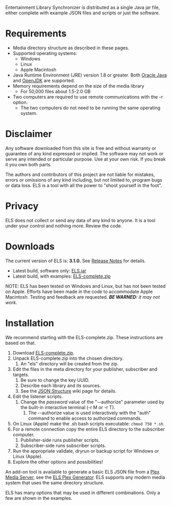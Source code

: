 Entertainment Library Synchronizer is distributed as a single Java jar file, either complete with example JSON files and scripts or just the software.

# Requirements

* Media directory structure as described in these pages.
* Supported operating systems:
    * Windows
    * Linux
    * Apple Macintosh
* Java Runtime Environment (JRE) version 1.8 or greater. Both [Oracle Java](https://www.oracle.com/java/technologies/javase-jre8-downloads.html)
  and [OpenJDK](https://openjdk.java.net/) are supported.
* Memory requirements depend on the size of the media library
    * For 50,000 files about 1.5-2.0 GB
* Two computers are required to use remote communications with the -r option.
    * The two computers do not need to be running the same operating system.

# Disclaimer

Any software downloaded from this site is free and without warranty or guarantee of any kind expressed or implied.
The software may not work or serve any intended or particular purpose. Use at your own risk. If you break it you
own both parts.

The authors and contributors of this project are not liable for mistakes, errors or omissions of any kind including,
but not limited to, program bugs or data loss. ELS is a tool with all the power to "shoot yourself in the foot".

# Privacy

ELS does not collect or send any data of any kind to anyone. It is a tool under your control and nothing more. Review the code.

# Downloads
The current version of ELS is: **3.1.0.** See [Release Notes](release-notes.md) for details.

* Latest build, software only: [ELS.jar](../blob/master/deploy/ELS.jar?raw=true)
* Latest build, with examples: [ELS-complete.zip](../blob/master/deploy/ELS-complete.zip?raw=true)

NOTE: ELS has been tested on Windows and Linux, but has not been tested on Apple. Efforts have been
made in the code to accommodate Apple Macintosh. Testing and feedback are requested. *__BE WARNED:__ it
may not work.*

# Installation
We recommend starting with the ELS-complete.zip. These instructions are based on that.

1. Download [ELS-complete.zip](../blob/master/deploy/ELS-complete.zip?raw=true).
2. Unpack ELS-complete.zip into the chosen directory.
    1. An "els" directory will be created from the zip.
3. Edit the files in the meta directory for your publisher, subscriber and targets.
    1. Be sure to change the key UUID.
    2. Describe each library and its sources.
    3. See the [JSON Structure](JSON-Structure) wiki page for details.
4. Edit the listener scripts.
    1. Change the *password* value of the "--authorize" parameter used by the built-in interactive terminal (-r M or -r T).
        1. The --authorize value is used interactively with the "auth" command to enable access to authorized commands.
5. On Linux (Apple) make the .sh bash scripts executable:  ```chmod 750 *.sh```
6. For a remote connection copy the entire ELS directory to the subscriber computer.
    1. Publisher-side runs publisher scripts.
    2. Subscriber-side runs subscriber scripts.
7. Run the appropriate validate, dryrun or backup script for Windows or Linux (Apple).
8. Explore the other options and possibilities!

An add-on tool is available to generate a basic ELS JSON file from a
[Plex Media Server](https://www.plex.tv), see the [ELS Plex
Generator](https://github.com/GrokSoft/ELS-Plex-Generator). ELS
supports any modern media system that uses the same directory structure.

ELS has many options that may be used in different combinations. Only a
few are shown in the examples.
